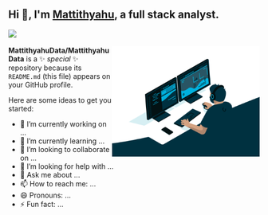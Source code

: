 ## Hi 👋, I'm [Mattithyahu](https://mattithyahudata.github.io/devportfolio/), a full stack analyst. 
![](https://visitor-badge.glitch.me/badge?page_id=MattithyahuData.MattithyahuData)
<!-- GET VISITORS LINK....  ADD TO WEBSITE!  -->

<img align="right" alt="GIF" src="Analyst.gif" width="296" height="222" /> 
 

**MattithyahuData/MattithyahuData** is a ✨ _special_ ✨ repository because its `README.md` (this file) appears on your GitHub profile.

Here are some ideas to get you started:

- 🔭 I’m currently working on ...
- 🌱 I’m currently learning ...
- 👯 I’m looking to collaborate on ...
- 🤔 I’m looking for help with ...
- 💬 Ask me about ...
- 📫 How to reach me: ...
- 😄 Pronouns: ...
- ⚡ Fun fact: ...

